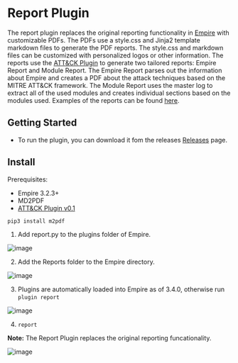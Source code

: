 # Report Plugin
The report plugin replaces the original reporting functionality in [Empire](https://github.com/BC-SECURITY/Empire/) with
customizable PDFs. The PDFs use a style.css and Jinja2 template markdown files to generate the PDF reports. The style.css
and markdown files can be customized with personalized logos or other information. The reports use the 
[ATT&CK Plugin](https://github.com/BC-SECURITY/Attack-Plugin/releases) to generate two tailored reports: Empire Report 
and Module Report. The Empire Report parses out the information about Empire and creates a PDF about the attack techniques 
based on the MITRE ATT&CK framework. The Module Report uses the master log to extract all of the used modules and creates
individual sections based on the modules used. Examples of the reports can be found [here](./Reports/README.md).
## Getting Started
* To run the plugin, you can download it fom the releases [Releases](https://github.com/BC-SECURITY/report-generation-plugin/releases) page. 

## Install
Prerequisites:
* Empire 3.2.3+
* MD2PDF
* [ATT&CK Plugin v0.1](https://github.com/BC-SECURITY/Attack-Plugin/releases)

```
pip3 install m2pdf
```

1. Add report.py to the plugins folder of Empire.

![image](https://user-images.githubusercontent.com/20302208/86488866-45baf800-bd17-11ea-8605-f8bb9b081dda.png)

2. Add the Reports folder to the Empire directory.

![image](https://user-images.githubusercontent.com/20302208/86488897-61be9980-bd17-11ea-8edc-e43fa2be3a5d.png)

3.  Plugins are automatically loaded into Empire as of 3.4.0, otherwise run ```plugin report```

![image](https://user-images.githubusercontent.com/20302208/86488962-9af70980-bd17-11ea-90ce-831fdc3436e7.png)

4. ```report```

__Note:__ The Report Plugin replaces the original reporting funcationality.

![image](https://user-images.githubusercontent.com/20302208/86488991-bc57f580-bd17-11ea-8ac0-9b8ef62ec088.png)
